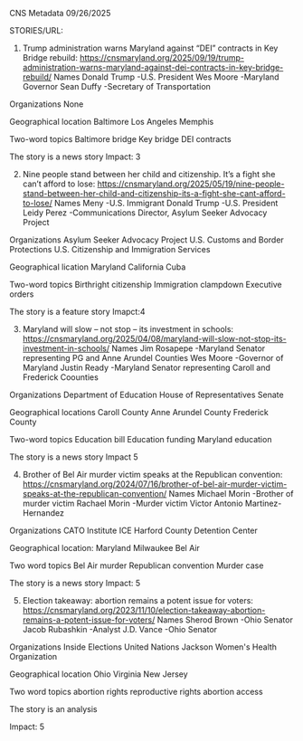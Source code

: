CNS Metadata
09/26/2025

STORIES/URL:
1. Trump administration warns Maryland against “DEI” contracts in Key Bridge rebuild: https://cnsmaryland.org/2025/09/19/trump-administration-warns-maryland-against-dei-contracts-in-key-bridge-rebuild/
Names
Donald Trump -U.S. President
Wes Moore -Maryland Governor
Sean Duffy -Secretary of Transportation

Organizations
None

Geographical location
Baltimore
Los Angeles
Memphis

Two-word topics
Baltimore bridge
Key bridge
DEI contracts

The story is a news story
Impact: 3


2. Nine people stand between her child and citizenship. It’s a fight she can’t afford to lose: https://cnsmaryland.org/2025/05/19/nine-people-stand-between-her-child-and-citizenship-its-a-fight-she-cant-afford-to-lose/
Names
Meny -U.S. Immigrant
Donald Trump -U.S. President
Leidy Perez -Communications Director, Asylum Seeker Advocacy Project

Organizations
Asylum Seeker Advocacy Project
U.S. Customs and Border Protections
U.S. Citizenship and Immigration Services

Geographical lication
Maryland
California
Cuba

Two-word topics
Birthright citizenship
Immigration clampdown
Executive orders

The story is a feature story
Imapct:4

3. Maryland will slow – not stop – its investment in schools: https://cnsmaryland.org/2025/04/08/maryland-will-slow-not-stop-its-investment-in-schools/
Names
Jim Rosapepe -Maryland Senator representing PG and Anne Arundel Counties
Wes Moore -Governor of Maryland
Justin Ready -Maryland Senator representing Caroll and Frederick Coounties

Organizations
Department of Education
House of Representatives
Senate

Geographical locations
Caroll County
Anne Arundel County
Frederick County

Two-word topics
Education bill
Education funding
Maryland education

The story is a news story
Impact 5

4. Brother of Bel Air murder victim speaks at the Republican convention: https://cnsmaryland.org/2024/07/16/brother-of-bel-air-murder-victim-speaks-at-the-republican-convention/
Names
Michael Morin -Brother of murder victim
Rachael Morin -Murder victim
Victor Antonio Martinez-Hernandez

Organizations
CATO Institute
ICE
Harford County Detention Center

Geographical location:
Maryland
Milwaukee
Bel Air

Two word topics
Bel Air murder
Republican convention
Murder case


The story is a news story
Impact: 5


5. Election takeaway: abortion remains a potent issue for voters: https://cnsmaryland.org/2023/11/10/election-takeaway-abortion-remains-a-potent-issue-for-voters/
Names
Sherod Brown -Ohio Senator
Jacob Rubashkin -Analyst
J.D. Vance -Ohio Senator

Organizations
Inside Elections
United Nations
Jackson Women's Health Organization

Geographical location
Ohio
Virginia
New Jersey

Two word topics
abortion rights
reproductive rights
abortion access

The story is an analysis

Impact: 5